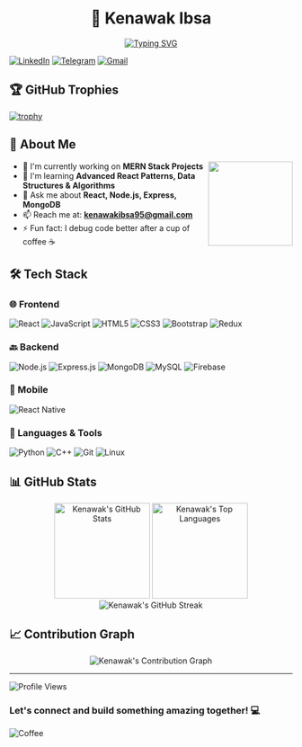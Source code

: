 
<div align="center">
  
# 🚀 Kenawak Ibsa 

[![Typing SVG](https://readme-typing-svg.herokuapp.com?font=Fira+Code&pause=1000&color=0C7BDC&center=true&vCenter=true&width=435&lines=Full+Stack+Developer;MERN+Stack+Specialist;Problem+Solver;Coffee+Enthusiast+☕)](https://git.io/typing-svg)

<p align="left">
  <a href="https://linkedin.com/in/kenawak"><img src="https://img.shields.io/badge/LinkedIn-0077B5?style=for-the-badge&logo=linkedin&logoColor=white" alt="LinkedIn"/></a>
  <a href="https://t.me/Kenawak_Ibsa"><img src="https://img.shields.io/badge/Telegram-2CA5E0?style=for-the-badge&logo=telegram&logoColor=white" alt="Telegram"/></a>
  <a href="mailto:kenawakibsa95@gmail.com"><img src="https://img.shields.io/badge/Gmail-D14836?style=for-the-badge&logo=gmail&logoColor=white" alt="Gmail"/></a>
</p>

</div>

## 🏆 GitHub Trophies
[![trophy](https://github-profile-trophy.vercel.app/?username=kenawak&theme=nord&column=7&margin-w=15&margin-h=15)](https://github.com/ryo-ma/github-profile-trophy)

## 💫 About Me

<img align="right" height="150" src="https://media.giphy.com/media/v1.Y2lkPTc5MGI3NjExNmQ1OTBjMzIwZDM4ZmE3MzM5MzI0ZjQ5ZWM5ZDM4NzBkZDRkNmNiYiZlcD12MV9pbnRlcm5hbF9naWZzX2dpZklkJmN0PWc/bGgsc5mWoryfgKBx1u/giphy.gif"/>

- 🔭 I'm currently working on **MERN Stack Projects**
- 🌱 I'm learning **Advanced React Patterns, Data Structures & Algorithms**
- 💬 Ask me about **React, Node.js, Express, MongoDB**
- 📫 Reach me at: **kenawakibsa95@gmail.com**
- ⚡ Fun fact: I debug code better after a cup of coffee ☕

## 🛠️ Tech Stack

<div align="left">

### 🌐 Frontend
![React](https://img.shields.io/badge/React-20232A?style=for-the-badge&logo=react&logoColor=61DAFB)
![JavaScript](https://img.shields.io/badge/JavaScript-F7DF1E?style=for-the-badge&logo=javascript&logoColor=black)
![HTML5](https://img.shields.io/badge/HTML5-E34F26?style=for-the-badge&logo=html5&logoColor=white)
![CSS3](https://img.shields.io/badge/CSS3-1572B6?style=for-the-badge&logo=css3&logoColor=white)
![Bootstrap](https://img.shields.io/badge/Bootstrap-563D7C?style=for-the-badge&logo=bootstrap&logoColor=white)
![Redux](https://img.shields.io/badge/Redux-593D88?style=for-the-badge&logo=redux&logoColor=white)

### 🔙 Backend
![Node.js](https://img.shields.io/badge/Node.js-339933?style=for-the-badge&logo=nodedotjs&logoColor=white)
![Express.js](https://img.shields.io/badge/Express.js-000000?style=for-the-badge&logo=express&logoColor=white)
![MongoDB](https://img.shields.io/badge/MongoDB-4EA94B?style=for-the-badge&logo=mongodb&logoColor=white)
![MySQL](https://img.shields.io/badge/MySQL-005C84?style=for-the-badge&logo=mysql&logoColor=white)
![Firebase](https://img.shields.io/badge/Firebase-FFCA28?style=for-the-badge&logo=firebase&logoColor=black)

### 📱 Mobile
![React Native](https://img.shields.io/badge/React_Native-20232A?style=for-the-badge&logo=react&logoColor=61DAFB)

### 🧰 Languages & Tools
![Python](https://img.shields.io/badge/Python-3776AB?style=for-the-badge&logo=python&logoColor=white)
![C++](https://img.shields.io/badge/C%2B%2B-00599C?style=for-the-badge&logo=c%2B%2B&logoColor=white)
![Git](https://img.shields.io/badge/GIT-E44C30?style=for-the-badge&logo=git&logoColor=white)
![Linux](https://img.shields.io/badge/Linux-FCC624?style=for-the-badge&logo=linux&logoColor=black)

</div>

## 📊 GitHub Stats

<div align="center">
  <img src="https://github-readme-stats.vercel.app/api?username=kenawak&show_icons=true&theme=tokyonight&hide_border=true&count_private=true" alt="Kenawak's GitHub Stats" height="170"/>
  <img src="https://github-readme-stats.vercel.app/api/top-langs/?username=kenawak&layout=compact&theme=tokyonight&hide_border=true" alt="Kenawak's Top Languages" height="170"/>
</div>

<div align="center">
  <img src="https://github-readme-streak-stats.herokuapp.com/?user=kenawak&theme=tokyonight&hide_border=true" alt="Kenawak's GitHub Streak" />
</div>

## 📈 Contribution Graph

<div align="center">
  <img src="https://github-profile-summary-cards.vercel.app/api/cards/profile-details?username=kenawak&theme=tokyonight" alt="Kenawak's Contribution Graph" />
</div>

---

<div align="left">
  <img src="https://komarev.com/ghpvc/?username=kenawak&style=flat-square&color=blue" alt="Profile Views"/>
  
  ### Let's connect and build something amazing together! 💻
  
  ![Coffee](https://img.shields.io/badge/Coffee%20Level-100%25-brown?style=for-the-badge&logo=buy-me-a-coffee&logoColor=white)
</div>
